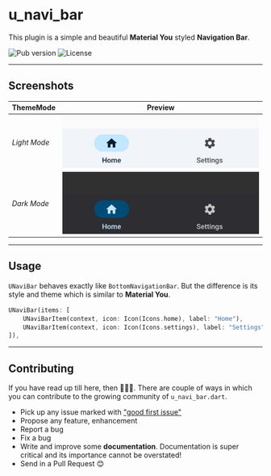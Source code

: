 # u_navi_bar
This plugin is a simple and beautiful **Material You** styled **Navigation Bar**.

![Pub version](https://img.shields.io/pub/v/u_navi_bar)
![License](https://img.shields.io/github/license/TamilKannanCV-personal/u_navi_bar)

---

## Screenshots

| ThemeMode | Preview |
| - | - |
| *Light Mode* | ![Light](screenshots/light.jpg) |
| *Dark Mode*  | ![Dark](screenshots/dark.jpg)   |

---

## Usage

`UNaviBar` behaves exactly like `BottomNavigationBar`. But the difference is its style and theme which is similar to **Material You**.
```dart
UNaviBar(items: [
    UNaviBarItem(context, icon: Icon(Icons.home), label: "Home"),        
    UNaviBarItem(context, icon: Icon(Icons.settings), label: "Settings"),
]),
```

---

## Contributing

If you have read up till here, then 🎉🎉🎉. There are couple of ways in which you can contribute to
the growing community of `u_navi_bar.dart`.

- Pick up any issue marked with ["good first issue"](https://github.com/TamilKannanCV-personal/u_navi_bar/issues?q=is%3Aissue+is%3Aopen+label%3A%22good+first+issue%22)
- Propose any feature, enhancement
- Report a bug
- Fix a bug
- Write and improve some **documentation**. Documentation is super critical and its importance
  cannot be overstated!
- Send in a Pull Request 😊
